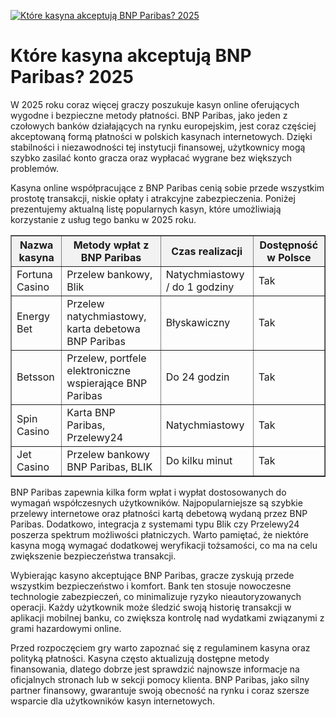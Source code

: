 [![Które kasyna akceptują BNP Paribas? 2025](https://123-caf.pages.dev/gitsignup.png)](https://vrmoo.ru/Bt82HjjY)

<h1>Które kasyna akceptują BNP Paribas? 2025</h1> <p>W 2025 roku coraz więcej graczy poszukuje kasyn online oferujących wygodne i bezpieczne metody płatności. BNP Paribas, jako jeden z czołowych banków działających na rynku europejskim, jest coraz częściej akceptowaną formą płatności w polskich kasynach internetowych. Dzięki stabilności i niezawodności tej instytucji finansowej, użytkownicy mogą szybko zasilać konto gracza oraz wypłacać wygrane bez większych problemów.</p> <p>Kasyna online współpracujące z BNP Paribas cenią sobie przede wszystkim prostotę transakcji, niskie opłaty i atrakcyjne zabezpieczenia. Poniżej prezentujemy aktualną listę popularnych kasyn, które umożliwiają korzystanie z usług tego banku w 2025 roku.</p>  <table border="1" cellpadding="8" cellspacing="0" style="border-collapse: collapse; width: 100%; max-width: 800px;">   <thead>     <tr style="background-color: #f2f2f2;">       <th>Nazwa kasyna</th>       <th>Metody wpłat z BNP Paribas</th>       <th>Czas realizacji</th>       <th>Dostępność w Polsce</th>     </tr>   </thead>   <tbody>     <tr>       <td>Fortuna Casino</td>       <td>Przelew bankowy, Blik</td>       <td>Natychmiastowy / do 1 godziny</td>       <td>Tak</td>     </tr>     <tr>       <td>Energy Bet</td>       <td>Przelew natychmiastowy, karta debetowa BNP Paribas</td>       <td>Błyskawiczny</td>       <td>Tak</td>     </tr>     <tr>       <td>Betsson</td>       <td>Przelew, portfele elektroniczne wspierające BNP Paribas</td>       <td>Do 24 godzin</td>       <td>Tak</td>     </tr>     <tr>       <td>Spin Casino</td>       <td>Karta BNP Paribas, Przelewy24</td>       <td>Natychmiastowy</td>       <td>Tak</td>     </tr>     <tr>       <td>Jet Casino</td>       <td>Przelew bankowy BNP Paribas, BLIK</td>       <td>Do kilku minut</td>       <td>Tak</td>     </tr>   </tbody> </table>  <p>BNP Paribas zapewnia kilka form wpłat i wypłat dostosowanych do wymagań współczesnych użytkowników. Najpopularniejsze są szybkie przelewy internetowe oraz płatności kartą debetową wydaną przez BNP Paribas. Dodatkowo, integracja z systemami typu Blik czy Przelewy24 poszerza spektrum możliwości płatniczych. Warto pamiętać, że niektóre kasyna mogą wymagać dodatkowej weryfikacji tożsamości, co ma na celu zwiększenie bezpieczeństwa transakcji.</p>  <p>Wybierając kasyno akceptujące BNP Paribas, gracze zyskują przede wszystkim bezpieczeństwo i komfort. Bank ten stosuje nowoczesne technologie zabezpieczeń, co minimalizuje ryzyko nieautoryzowanych operacji. Każdy użytkownik może śledzić swoją historię transakcji w aplikacji mobilnej banku, co zwiększa kontrolę nad wydatkami związanymi z grami hazardowymi online.</p>  <p>Przed rozpoczęciem gry warto zapoznać się z regulaminem kasyna oraz polityką płatności. Kasyna często aktualizują dostępne metody finansowania, dlatego dobrze jest sprawdzić najnowsze informacje na oficjalnych stronach lub w sekcji pomocy klienta. BNP Paribas, jako silny partner finansowy, gwarantuje swoją obecność na rynku i coraz szersze wsparcie dla użytkowników kasyn internetowych.</p>